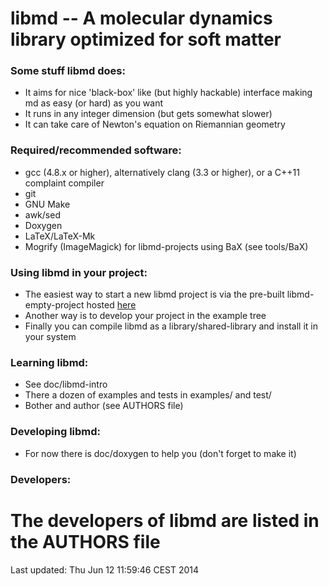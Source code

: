 libmd -- A molecular dynamics library optimized for soft matter 
=======

### Some stuff libmd does:
  * It aims for nice 'black-box' like (but highly hackable) interface making md as easy (or hard) as you want
  * It runs in any integer dimension (but gets somewhat slower)
  * It can take care of Newton's equation on Riemannian geometry

### Required/recommended software:
  * gcc (4.8.x or higher), alternatively clang (3.3 or higher), or a C++11 complaint compiler
  * git
  * GNU Make
  * awk/sed 
  * Doxygen
  * LaTeX/LaTeX-Mk
  * Mogrify (ImageMagick) for libmd-projects using BaX (see tools/BaX)

### Using libmd in your project:
  * The easiest way to start a new libmd project is via the pre-built libmd-empty-project hosted [here](https://bitbucket.org/softmatter/empty-libmd-project)
  * Another way is to develop your project in the example tree
  * Finally you can compile libmd as a library/shared-library and install it in your system

### Learning libmd:
  * See doc/libmd-intro
  * There a dozen of examples and tests in examples/ and test/
  * Bother and author (see AUTHORS file)

### Developing libmd: 
  * For now there is doc/doxygen to help you (don't forget to make it)

### Developers:
The developers of libmd are listed in the AUTHORS file
======
Last updated: Thu Jun 12 11:59:46 CEST 2014
